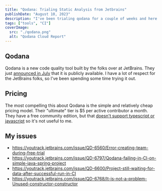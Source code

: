 ```yaml
---
title: "Qodana: Trialing Static Analysis from Jetbrains"
publishDate: "August 10, 2023"
description: "I've been trialing qodana for a couple of weeks and here are my thoughts."
tags: ["tools", "CI"]
coverImage:
  src: "./qodana.png"
  alt: "Qodana Cloud Report"
---
```


## Qodana

Qodana is a new code quality tool built by the folks over at JetBrains. They just [announced in July](https://blog.jetbrains.com/qodana/2023/07/qodana-is-out-of-preview-with-first-class-jetbrains-ide-integration/) that it is publicly available. I have a lot of respect for the JetBrains folks, so I've been spending some time trying it out.

## Pricing

The most compelling this about Qodana is the simple and relatively cheap pricing model. Their "ultimate" tier is $5 per active contributor a month. They have a free community edition, but that [doesn't support typescript or javascript](https://www.jetbrains.com/help/qodana/pricing.html) so it's not useful to me.

## My issues

- https://youtrack.jetbrains.com/issue/QD-6560/Error-creating-team-during-free-trial
- https://youtrack.jetbrains.com/issue/QD-6797/Qodana-failing-in-CI-on-simple-java-spring-project
- https://youtrack.jetbrains.com/issue/QD-6600/Project-still-waiting-for-data-after-successful-run-in-CI
- https://youtrack.jetbrains.com/issue/QD-6768/It-is-not-a-problem-Unused-constructor-constructor
